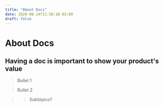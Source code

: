 ```yaml
---
title: "About Docs"
date: 2020-08-24T11:50:10-03:00
draft: false
---
```


# About Docs 

## Having a doc is important to show your product's value 

> Bullet 1

> Bullet 2

>> Subtópico?
